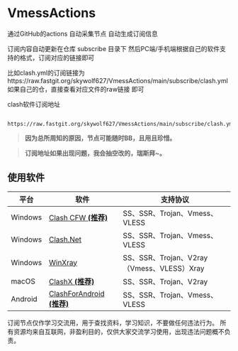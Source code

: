 # VmessActions
通过GitHub的actions 自动采集节点 
自动生成订阅信息

订阅内容自动更新在仓库 subscribe 目录下
然后PC端/手机端根据自己的软件支持的格式，订阅对应的链接即可

比如clash.yml的订阅链接为https://raw.fastgit.org/skywolf627/VmessActions/main/subscribe/clash.yml  
如果自己的仓，直接查看对应文件的raw链接 即可


clash软件订阅地址

```
 https://raw.fastgit.org/skywolf627/VmessActions/main/subscribe/clash.yml
```

> **因为总所周知的原因，节点可能随时BB，且用且珍惜。**

> **订阅地址如果出现问题，我会抽空改的，瑞斯拜~。**



## 使用软件

| 平台                    | 软件                                                         | 支持协议                                                     |
| ----------------------- | ------------------------------------------------------------ | ------------------------------------------------------------ |
| Windows                 | [Clash CFW  **(推荐)**](https://github.com/Fndroid/clash_for_windows_pkg/releases) | SS、SSR、Trojan、Vmess、VLESS                                |
| Windows                 | [Clash.Net](https://github.com/ClashDotNetFramework/ClashDotNetFramework/releases/) | SS、SSR、Trojan、Vmess、VLESS                                |
| Windows                 | [WinXray](https://github.com/TheMRLL/winxray/releases)       | SS、SSR、Trojan、V2ray（Vmess、VLESS）Xray                   |
| macOS                   | [ClashX  **(推荐)**](https://github.com/yichengchen/clashX/releases)     | SS、SSR、Trojan、V2ray                                       |
| Android                 | [ClashForAndroid  **(推荐)**](https://github.com/Kr328/ClashForAndroid/releases) | SS、SSR、Trojan、Vmess、VLESS                                |


订阅节点仅作学习交流用，用于查找资料，学习知识，不要做任何违法行为。
所有资源均来自互联网，非盈利目的，仅供大家交流学习使用，出现违法问题概不负责。
